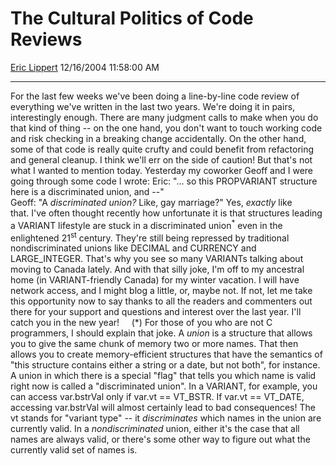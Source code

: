 <div id="page">

# The Cultural Politics of Code Reviews

[Eric Lippert](https://social.msdn.microsoft.com/profile/Eric%20Lippert) 12/16/2004 11:58:00 AM

-----

<div id="content">

For the last few weeks we've been doing a line-by-line code review of everything we've written in the last two years. We're doing it in pairs, interestingly enough. There are many judgment calls to make when you do that kind of thing -- on the one hand, you don't want to touch working code and risk checking in a breaking change accidentally. On the other hand, some of that code is really quite crufty and could benefit from refactoring and general cleanup. I think we'll err on the side of caution\! But that's not what I wanted to mention today. Yesterday my coworker Geoff and I were going through some code I wrote: Eric: "… so this PROPVARIANT structure here is a discriminated union, and --"  
Geoff: "A *discriminated union?* Like, gay marriage?" Yes, *exactly* like that. I've often thought recently how unfortunate it is that structures leading a VARIANT lifestyle are stuck in a discriminated union<sup>\*</sup> even in the enlightened 21<sup>st</sup> century. They're still being repressed by traditional nondiscriminated unions like DECIMAL and CURRENCY and LARGE\_INTEGER. That's why you see so many VARIANTs talking about moving to Canada lately. And with that silly joke, I'm off to my ancestral home (in VARIANT-friendly Canada) for my winter vacation. I will have network access, and I might blog a little, or, maybe not. If not, let me take this opportunity now to say thanks to all the readers and commenters out there for your support and questions and interest over the last year. I'll catch you in the new year\!     (\*) For those of you who are not C programmers, I should explain that joke. A *union* is a structure that allows you to give the same chunk of memory two or more names. That then allows you to create memory-efficient structures that have the semantics of "this structure contains either a string or a date, but not both", for instance. A union in which there is a special "flag" that tells you which name is valid right now is called a "discriminated union". In a VARIANT, for example, you can access var.bstrVal only if var.vt == VT\_BSTR. If var.vt == VT\_DATE, accessing var.bstrVal will almost certainly lead to bad consequences\! The vt stands for "variant type" -- it *discriminates* which names in the union are currently valid. In a *nondiscriminated* union, either it's the case that all names are always valid, or there's some other way to figure out what the currently valid set of names is.

</div>

</div>

